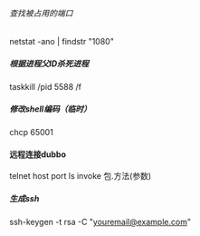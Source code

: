 ###### 查找被占用的端口
netstat -ano | findstr "1080"
##### 根据进程父ID杀死进程
taskkill /pid 5588 /f
##### 修改shell编码（临时）
chcp 65001
#### 远程连接dubbo
telnet host port
	ls
	invoke 包.方法(参数)

##### 生成ssh

ssh-keygen -t rsa -C "youremail@example.com" 